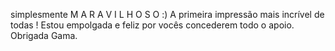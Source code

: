 simplesmente M A R A V I L H O S O :) 
A primeira impressão mais incrível de todas ! 
Estou empolgada e feliz por vocês concederem todo o apoio.
Obrigada Gama.